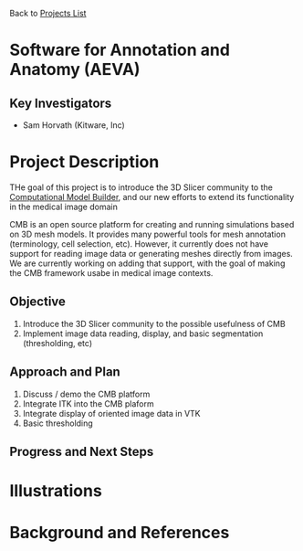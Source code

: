 Back to [Projects List](../../README.md#ProjectsList)

# Software for Annotation and Anatomy (AEVA)

## Key Investigators

- Sam Horvath (Kitware, Inc)

# Project Description

<!-- Add a short paragraph describing the project. -->

THe goal of this project is to introduce the 3D Slicer community to the [Computational Model Builder](https://www.computationalmodelbuilder.org/overview/), and our new efforts to extend its functionality in the medical image domain

CMB is an open source platform for creating and running simulations based on 3D mesh models.  It provides many powerful tools for mesh annotation (terminology, cell selection, etc).  However, it currently does not have support for reading image data or generating meshes directly from images.  We are currently working on adding that support, with the goal of making the CMB framework usabe in medical image contexts.



## Objective

<!-- Describe here WHAT you would like to achieve (what you will have as end result). -->

1. Introduce the 3D Slicer community to the possible usefulness of CMB
2. Implement image data reading, display, and basic segmentation (thresholding, etc)

## Approach and Plan

<!-- Describe here HOW you would like to achieve the objectives stated above. -->

1. Discuss / demo the CMB platform
2. Integrate ITK into the CMB plaform
3. Integrate display of oriented image data in VTK
4. Basic thresholding 

## Progress and Next Steps

<!-- Update this section as you make progress, describing of what you have ACTUALLY DONE. If there are specific steps that you could not complete then you can describe them here, too. -->



# Illustrations

<!-- Add pictures and links to videos that demonstrate what has been accomplished.
![Description of picture](Example2.jpg)
![Some more images](Example2.jpg)
-->

# Background and References

<!-- If you developed any software, include link to the source code repository. If possible, also add links to sample data, and to any relevant publications. -->
